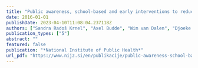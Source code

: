 ```yaml
---
title: "Public awareness, school-based and early interventions to reduce alcohol related harm"
date: 2016-01-01
publishDate: 2023-04-10T11:08:04.237118Z
authors: ["Sandra Radoš Krnel", "Axel Budde", "Wim van Dalen", "Djoeke van Dale", "Kirsten Vegt", "Lidia Segura", "Jorge Palacio-Vieira", "Paula Frango", "Janja Mišič", "Teja Rozman", "Aleš Lamut"]
publication_types: ["5"]
abstract: ""
featured: false
publication: "*National Institute of Public Health*"
url_pdf: "https://www.nijz.si/en/publikacije/public-awareness-school-based-and-early-interventions-to-reduce-alcohol-related-harm"
---
```


